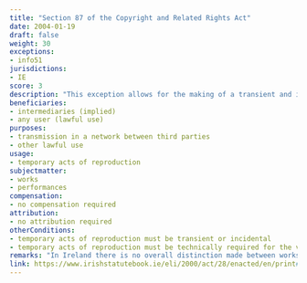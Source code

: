 ```yaml
---
title: "Section 87 of the Copyright and Related Rights Act"
date: 2004-01-19 
draft: false
weight: 30
exceptions:
- info51
jurisdictions:
- IE
score: 3
description: "This exception allows for the making of a transient and incidental copy of a work which is technically required for the viewing of or listening to the work by a member of the public to whom a copy of the work is lawfully made available. Paragraph 2 of the provision explicitely states that where a copy, which would otherwise be an infringing copy, is made under the exception and is subsequently sold, rented or lent, or offered or exposed for sale, rental or loan, or otherwise made available to the public, it shall be deemed to be an infringing copy for those purposes and for all subsequent purposes." 
beneficiaries:
- intermediaries (implied)
- any user (lawful use)
purposes: 
- transmission in a network between third parties
- other lawful use
usage:
- temporary acts of reproduction
subjectmatter:
- works
- performances
compensation:
- no compensation required
attribution: 
- no attribution required
otherConditions: 
- temporary acts of reproduction must be transient or incidental
- temporary acts of reproduction must be technically required for the viewing of or listening to the work by a member of the public to whom a copy of the work is lawfully made available
remarks: "In Ireland there is no overall distinction made between works of authorship and related rights. Certain provisions are stated to apply to some but not all rights holders - for example moral rights are granted only to authors of literary, dramatic, musical, artistic works and film. However in general the provisions relating to ownership, duration, permitted acts, dealings and so forth, apply in the absence of a specific exclusion to every 'work', with ‘work’ defined as a literary, dramatic, musical or artistic work, sound recording, film, broadcast, cable programme, typographical arrangement or a published edition, or an original database, and includes a computer programme. Performances and works protected by the database right are dealt with separately to the main scheme. (see Linda Scales in ‘Ireland’ (2019), B Lindner and T Shapiro (eds), Copyright in the Information Society, Elgar Intellectual Property Law and Practice, 471)<br /><br />The exception extends to performances as per Section 244 CA."
link: https://www.irishstatutebook.ie/eli/2000/act/28/enacted/en/print#sec244
---
```

